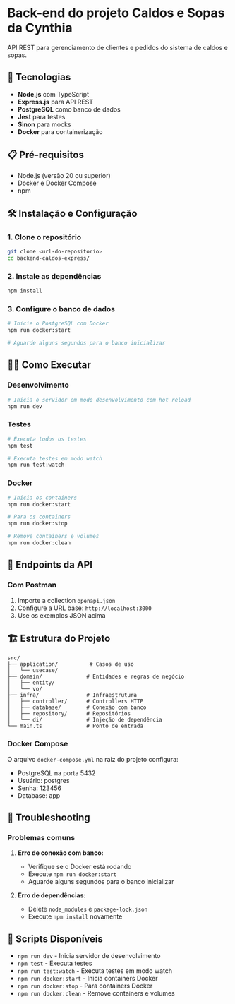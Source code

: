 # Back-end do projeto Caldos e Sopas da Cynthia

API REST para gerenciamento de clientes e pedidos do sistema de caldos e sopas.

## 🚀 Tecnologias

- **Node.js** com TypeScript
- **Express.js** para API REST
- **PostgreSQL** como banco de dados
- **Jest** para testes
- **Sinon** para mocks
- **Docker** para containerização

## 📋 Pré-requisitos

- Node.js (versão 20 ou superior)
- Docker e Docker Compose
- npm

## 🛠️ Instalação e Configuração

### 1. Clone o repositório
```bash
git clone <url-do-repositorio>
cd backend-caldos-express/
```

### 2. Instale as dependências
```bash
npm install
```

### 3. Configure o banco de dados
```bash
# Inicie o PostgreSQL com Docker
npm run docker:start

# Aguarde alguns segundos para o banco inicializar
```



## 🏃‍♂️ Como Executar

### Desenvolvimento
```bash
# Inicia o servidor em modo desenvolvimento com hot reload
npm run dev
```

### Testes
```bash
# Executa todos os testes
npm test

# Executa testes em modo watch
npm run test:watch
```

### Docker
```bash
# Inicia os containers
npm run docker:start

# Para os containers
npm run docker:stop

# Remove containers e volumes
npm run docker:clean
```

## 📡 Endpoints da API

### Com Postman
1. Importe a collection `openapi.json`
2. Configure a URL base: `http://localhost:3000`
3. Use os exemplos JSON acima

## 🏗️ Estrutura do Projeto

```
src/
├── application/          # Casos de uso
│   └── usecase/
├── domain/              # Entidades e regras de negócio
│   ├── entity/
│   └── vo/
├── infra/               # Infraestrutura
│   ├── controller/      # Controllers HTTP
│   ├── database/        # Conexão com banco
│   ├── repository/      # Repositórios
│   └── di/              # Injeção de dependência
└── main.ts              # Ponto de entrada
```

### Docker Compose
O arquivo `docker-compose.yml` na raiz do projeto configura:
- PostgreSQL na porta 5432
- Usuário: postgres
- Senha: 123456
- Database: app

## 🐛 Troubleshooting

### Problemas comuns

1. **Erro de conexão com banco:**
   - Verifique se o Docker está rodando
   - Execute `npm run docker:start`
   - Aguarde alguns segundos para o banco inicializar

2. **Erro de dependências:**
   - Delete `node_modules` e `package-lock.json`
   - Execute `npm install` novamente

## 📝 Scripts Disponíveis

- `npm run dev` - Inicia servidor de desenvolvimento
- `npm test` - Executa testes
- `npm run test:watch` - Executa testes em modo watch
- `npm run docker:start` - Inicia containers Docker
- `npm run docker:stop` - Para containers Docker
- `npm run docker:clean` - Remove containers e volumes